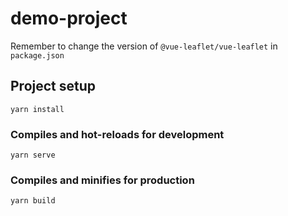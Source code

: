 # demo-project

Remember to change the version of `@vue-leaflet/vue-leaflet` in `package.json`

## Project setup

```
yarn install
```

### Compiles and hot-reloads for development

```
yarn serve
```

### Compiles and minifies for production

```
yarn build
```
